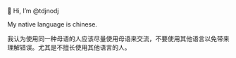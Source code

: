 👋 Hi, I’m @tdjnodj

My native language is chinese.

我认为使用同一种母语的人应该尽量使用母语来交流，不要使用其他语言以免带来理解错误。尤其是不擅长使用其他语言的人。
